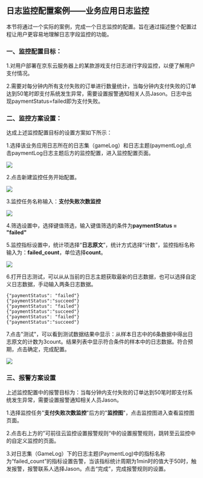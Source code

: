 ## 日志监控配置案例——业务应用日志监控

本节将通过一个实际的案例，完成一个日志监控的配置。旨在通过描述整个配置过程让用户更容易地理解日志字段监控的功能。

### 一、监控配置目标：

1.对用户部署在京东云服务器上的某款游戏支付日志进行字段监控，以便了解用户支付情况。

2.需要对每分钟内所有支付失败的订单进行数量统计，当每分钟内支付失败的订单达到50笔时即支付系统发生异常，需要设置报警通知相关人员Jason。日志中出现paymentStatus=failed即为支付失败。

### 二、监控方案设置：

达成上述监控配置目标的设置方案如下所示：

1.选择该业务应用日志所在的日志集（gameLog）和日志主题(paymentLog),点击paymentLog日志主题后方的监控配置，进入监控配置页面。

![](https://raw.githubusercontent.com/jdcloudcom/cn/zhangwenjie-only/image/LogService/LogMonitor/monitorcase01.jpg)

2.点击新建监控任务开始配置。

![](https://raw.githubusercontent.com/jdcloudcom/cn/zhangwenjie-only/image/LogService/LogMonitor/monitorcase02.jpg)

3.监控任务名称输入：**支付失败次数监控**

![](https://raw.githubusercontent.com/jdcloudcom/cn/zhangwenjie-only/image/LogService/LogMonitor/monitorcase03.jpg)

4.筛选设置中，选择键值筛选，输入键值筛选的条件为**paymentStatus = "failed"**

5.监控指标设置中，统计项选择“**日志原文**”，统计方式选择“计数”，监控指标名称输入为：**failed_count**，单位选择**count**。

![](https://raw.githubusercontent.com/jdcloudcom/cn/zhangwenjie-only/image/LogService/LogMonitor/monitorcase04.jpg)

6.打开日志测试，可以从从当前的日志主题获取最新的日志数据，也可以选择自定义日志数据，手动输入两条日志数据。
```
{"paymentStatus": "failed"}
{"paymentStatus":"succeed"}
{"paymentStatus": "failed"}
{"paymentStatus":"succeed"}
{"paymentStatus": "failed"}
{"paymentStatus":"succeed"}
```
7.点击"测试"，可以看到测试数据结果中显示：从样本日志中的6条数据中得出日志原文的计数为3count。结果列表中显示符合条件的样本中的日志数据。符合预期，点击确定，完成配置。

![](https://raw.githubusercontent.com/jdcloudcom/cn/zhangwenjie-only/image/LogService/LogMonitor/monitorcase05.jpg)

### 三、报警方案设置

上述监控配置中的报警目标为：当每分钟内支付失败的订单达到50笔时即支付系统发生异常，需要设置报警通知相关人员Jason。

1.选择监控任务"**支付失败次数监控**"后方的"**监控图**"，点击监控图进入查看监控图页面。

2.点击右上方的”可前往云监控设置报警规则“中的设置报警规则，跳转至云监控中的自定义监控的页面。

3.对日志集（GameLog）下的日志主题(PaymentLog)中的指标名称为“failed_count”的指标设置告警，当该指标统计周期为1min时的值大于50时，触发报警，报警联系人选择Jason。点击“完成”，完成报警规则的设置。



